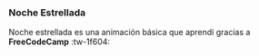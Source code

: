 ### Noche Estrellada
Noche estrellada es una animación básica que aprendí gracias a **FreeCodeCamp** :tw-1f604: